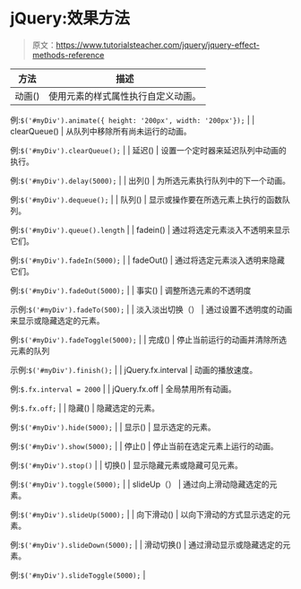 # jQuery:效果方法

> 原文：<https://www.tutorialsteacher.com/jquery/jquery-effect-methods-reference>

| 方法 | 描述 |
| --- | --- |
| 动画() | 使用元素的样式属性执行自定义动画。

例:`$('#myDiv').animate({ height: '200px', width: '200px'});` |
| clearQueue() | 从队列中移除所有尚未运行的动画。

例:`$('#myDiv').clearQueue();` |
| 延迟() | 设置一个定时器来延迟队列中动画的执行。

例:`$('#myDiv').delay(5000);` |
| 出列() | 为所选元素执行队列中的下一个动画。

例:`$('#myDiv').dequeue();` |
| 队列() | 显示或操作要在所选元素上执行的函数队列。

例:`$('#myDiv').queue().length` |
| fadein() | 通过将选定元素淡入不透明来显示它们。

例:`$('#myDiv').fadeIn(5000);` |
| fadeOut() | 通过将选定元素淡入透明来隐藏它们。

例:`$('#myDiv').fadeOut(5000);` |
| 事实() | 调整所选元素的不透明度

示例:`$('#myDiv').fadeTo(500);` |
| 淡入淡出切换（） | 通过设置不透明度的动画来显示或隐藏选定的元素。

例:`$('#myDiv').fadeToggle(5000);` |
| 完成() | 停止当前运行的动画并清除所选元素的队列

示例:`$('#myDiv').finish();` |
| jQuery.fx.interval | 动画的播放速度。

例:`$.fx.interval = 2000` |
| jQuery.fx.off | 全局禁用所有动画。

例:`$.fx.off;` |
| 隐藏() | 隐藏选定的元素。

例:`$('#myDiv').hide(5000);` |
| 显示() | 显示选定的元素。

例:`$('#myDiv').show(5000);` |
| 停止() | 停止当前在选定元素上运行的动画。

例:`$('#myDiv').stop()` |
| 切换() | 显示隐藏元素或隐藏可见元素。

例:`$('#myDiv').toggle(5000);` |
| slideUp（） | 通过向上滑动隐藏选定的元素。

例:`$('#myDiv').slideUp(5000);` |
| 向下滑动() | 以向下滑动的方式显示选定的元素。

例:`$('#myDiv').slideDown(5000);` |
| 滑动切换() | 通过滑动显示或隐藏选定的元素。

例:`$('#myDiv').slideToggle(5000);` |